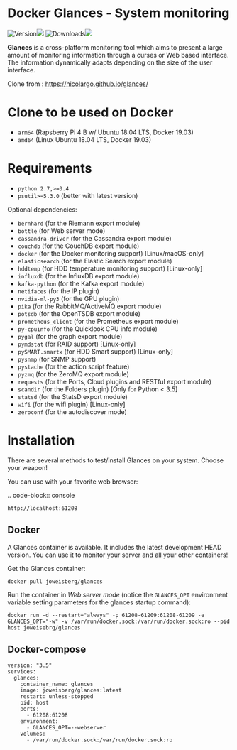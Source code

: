 Docker Glances - System monitoring
============

![Version](https://img.shields.io/pypi/v/glances.svg)![](https://pypi.python.org/pypi/Glances)
![Downloads](https://pepy.tech/badge/glances/month)![](https://pepy.tech/project/glances)

**Glances** is a cross-platform monitoring tool which aims to present a
large amount of monitoring information through a curses or Web
based interface. The information dynamically adapts depending on the size of the user interface.

Clone from :
https://nicolargo.github.io/glances/

Clone to be used on Docker
============
- ``arm64`` (Rapsberry Pi 4 B w/ Ubuntu 18.04 LTS, Docker 19.03)
- ``amd64`` (Linux Ubuntu 18.04 LTS, Docker 19.03)

Requirements
============

- ``python 2.7,>=3.4``
- ``psutil>=5.3.0`` (better with latest version)

Optional dependencies:

- ``bernhard`` (for the Riemann export module)
- ``bottle`` (for Web server mode)
- ``cassandra-driver`` (for the Cassandra export module)
- ``couchdb`` (for the CouchDB export module)
- ``docker`` (for the Docker monitoring support) [Linux/macOS-only]
- ``elasticsearch`` (for the Elastic Search export module)
- ``hddtemp`` (for HDD temperature monitoring support) [Linux-only]
- ``influxdb`` (for the InfluxDB export module)
- ``kafka-python`` (for the Kafka export module)
- ``netifaces`` (for the IP plugin)
- ``nvidia-ml-py3`` (for the GPU plugin)
- ``pika`` (for the RabbitMQ/ActiveMQ export module)
- ``potsdb`` (for the OpenTSDB export module)
- ``prometheus_client`` (for the Prometheus export module)
- ``py-cpuinfo`` (for the Quicklook CPU info module)
- ``pygal`` (for the graph export module)
- ``pymdstat`` (for RAID support) [Linux-only]
- ``pySMART.smartx`` (for HDD Smart support) [Linux-only]
- ``pysnmp`` (for SNMP support)
- ``pystache`` (for the action script feature)
- ``pyzmq`` (for the ZeroMQ export module)
- ``requests`` (for the Ports, Cloud plugins and RESTful export module)
- ``scandir`` (for the Folders plugin) [Only for Python < 3.5]
- ``statsd`` (for the StatsD export module)
- ``wifi`` (for the wifi plugin) [Linux-only]
- ``zeroconf`` (for the autodiscover mode)

Installation
============

There are several methods to test/install Glances on your system. Choose your weapon!

You can use with your favorite web browser:

.. code-block:: console

    http://localhost:61208

Docker
---------------------

A Glances container is available. It includes the latest development
HEAD version. You can use it to monitor your server and all your other
containers!

Get the Glances container:

    docker pull joweisberg/glances

Run the container in *Web server mode* (notice the `GLANCES_OPT` environment
variable setting parameters for the glances startup command):

    docker run -d --restart="always" -p 61208-61209:61208-61209 -e GLANCES_OPT="-w" -v /var/run/docker.sock:/var/run/docker.sock:ro --pid host joweisebrg/glances

Docker-compose
---------------------

    version: "3.5"
    services:
      glances:
        container_name: glances
        image: joweisberg/glances:latest
        restart: unless-stopped
        pid: host
        ports:
          - 61208:61208
        environment:
          - GLANCES_OPT=--webserver
        volumes:
          - /var/run/docker.sock:/var/run/docker.sock:ro
